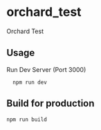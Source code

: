 # orchard_test
Orchard Test

## Usage

Run Dev Server (Port 3000)

```
  npm run dev
```

## Build for production

```
npm run build
```
